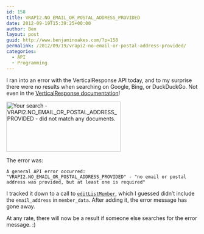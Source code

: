 ```yaml
---
id: 158
title: VRAPI2.NO_EMAIL_OR_POSTAL_ADDRESS_PROVIDED
date: 2012-09-19T15:39:25+00:00
author: Ben
layout: post
guid: http://www.benjaminoakes.com/?p=158
permalink: /2012/09/19/vrapi2-no-email-or-postal-address-provided/
categories:
  - API
  - Programming
---
```

I ran into an error with the VerticalResponse API today, and to my surprise there were no results when searching on Google, Bing, or DuckDuckGo. Not even in the [VerticalResponse documentation](http://developers.verticalresponse.com/)!

[<img src="http://www.benjaminoakes.com/wp-content/uploads/2012/09/Screen-shot-2012-09-19-at-10.31.20-AM-300x132.png" alt="Your search - VRAPI2.NO_EMAIL_OR_POSTAL_ADDRESS_PROVIDED - did not match any documents." title="No results for VRAPI2" width="300" height="132" class="preview aligncenter size-medium wp-image-159" srcset="https://www.benjaminoakes.com/wp-content/uploads/2012/09/Screen-shot-2012-09-19-at-10.31.20-AM-300x132.png 300w, https://www.benjaminoakes.com/wp-content/uploads/2012/09/Screen-shot-2012-09-19-at-10.31.20-AM.png 889w" sizes="(max-width: 300px) 100vw, 300px" />](http://www.benjaminoakes.com/wp-content/uploads/2012/09/Screen-shot-2012-09-19-at-10.31.20-AM.png)

The error was:

<pre><code class="no-highlight">A general API error occurred: "VRAPI2.NO_EMAIL_OR_POSTAL_ADDRESS_PROVIDED" - "no email or postal address was provided, but at least one is required"</code></pre>

I tracked it down to a call to [`editListMember`](http://developers.verticalresponse.com/api/soap/methods/lists/editlistmember/), which I guessed didn&#8217;t include the `email_address` in `member_data`. After adding it, the error message has gone away.

At any rate, there will now be a result if someone else searches for the error message. :)</p>